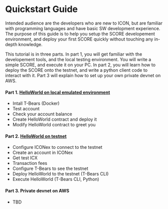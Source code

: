 # Quickstart Guide

Intended audience are the developers who are new to ICON, but are familiar with programming languages and have basic SW development experience. The purpose of this guide is to help you setup the SCORE developement environment, and deploy your first SCORE quickly without touching any in-depth knowledge.

This tutorial is in three parts. In part 1, you will get familiar with the developement tools, and the local testing environment. You will write a simple SCORE, and execute it on your PC. In part 2, you will learn how to deploy the SCORE onto the testnet, and write a python client code to interact with it. Part 3 will explain how to set up your own private devnet on AWS.

#### Part 1. [HelloWorld on local emulated environment](quickstart_p1.md)

- Intall T-Bears (Docker)
- Test account
- Check your account balance
- Create HelloWorld contract and deploy it
- Modify HelloWorld contract to greet you

#### Part 2. [HelloWorld on testnet](quickstart_p2.md)

- Configure ICONex to connect to the testnet
- Create an account in ICONex
- Get test ICX
- Transaction fees
- Configure T-Bears to see the testnet
- Deploy HelloWorld to the testnet (T-Bears CLI)
- Execute HelloWorld (T-Bears CLI, Python)

#### Part 3. Private devnet on AWS

- TBD

